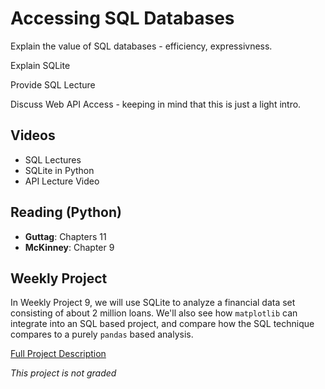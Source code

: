 # Accessing SQL Databases
Explain the value of SQL databases - efficiency, expressivness.

Explain SQLite

Provide SQL Lecture

Discuss Web API Access - keeping in mind that this is just a light intro.

## Videos
- SQL Lectures
- SQLite in Python
- API Lecture Video
    
## Reading (Python)
- **Guttag**:  Chapters 11
- **McKinney**:  Chapter 9

## Weekly Project
In Weekly Project 9, we will use SQLite to analyze a financial data set consisting of about 2 million loans.  We'll also see how `matplotlib` can integrate into an SQL based project, and compare how the SQL technique compares to a purely `pandas` based analysis.

[Full Project Description](https://github.com/scottfrees/cmps530-wp9)

*This project is not graded*